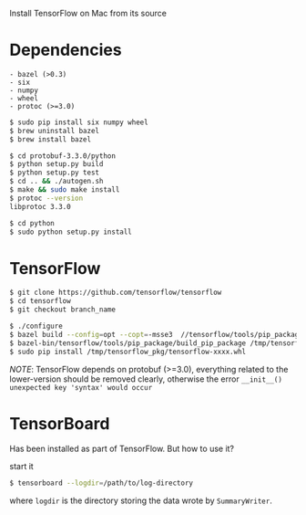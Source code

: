 Install TensorFlow on Mac from its source

# Dependencies
    - bazel (>0.3)
    - six
    - numpy
    - wheel
    - protoc (>=3.0)

```sh
$ sudo pip install six numpy wheel
$ brew uninstall bazel
$ brew install bazel

$ cd protobuf-3.3.0/python
$ python setup.py build
$ python setup.py test
$ cd .. && ./autogen.sh
$ make && sudo make install
$ protoc --version
libprotoc 3.3.0

$ cd python
$ sudo python setup.py install
```

# TensorFlow

```sh
$ git clone https://github.com/tensorflow/tensorflow
$ cd tensorflow
$ git checkout branch_name

$ ./configure
$ bazel build --config=opt --copt=-msse3  //tensorflow/tools/pip_package:build_pip_package
$ bazel-bin/tensorflow/tools/pip_package/build_pip_package /tmp/tensorflow_pkg
$ sudo pip install /tmp/tensorflow_pkg/tensorflow-xxxx.whl
```

*NOTE*: TensorFlow depends on protobuf (>=3.0), everything related to the lower-version should be removed clearly, otherwise the error `__init__() unexpected key 'syntax' would occur`

# TensorBoard

Has been installed as part of TensorFlow. But how to use it?

start it

```sh
$ tensorboard --logdir=/path/to/log-directory
```

where `logdir` is the directory storing the data wrote by `SummaryWriter`.

